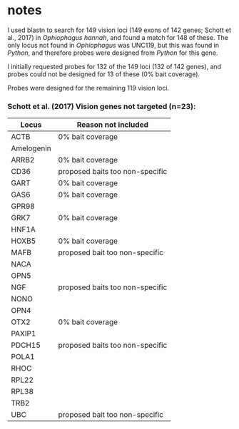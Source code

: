 # notes
I used blastn to search for 149 vision loci (149 exons of 142 genes; Schott et al., 2017) in *Ophiophagus hannah*, and found a match for 148 of these. The only locus not found in *Ophiophagus* was UNC119, but this was found in *Python*, and therefore probes were designed from *Python* for this gene.

I initially requested probes for 132 of the 149 loci (132 of 142 genes), and probes could not be designed for 13 of these (0% bait coverage).

Probes were designed for the remaining 119 vision loci.

### Schott et al. (2017) Vision genes not targeted (n=23):
Locus | Reason not included
----- | -----
ACTB | 0% bait coverage
Amelogenin | 
ARRB2 | 0% bait coverage
CD36 | proposed baits too non-specific
GART | 0% bait coverage
GAS6 | 0% bait coverage
GPR98 | 
GRK7 | 0% bait coverage
HNF1A | 
HOXB5 | 0% bait coverage
MAFB | proposed bait too non-specific
NACA | 
OPN5 | 
NGF | proposed baits too non-specific
NONO | 
OPN4 | 
OTX2 | 0% bait coverage
PAXIP1 | 
PDCH15 | proposed baits too non-specific
POLA1 | 
RHOC | 
RPL22 | 
RPL38 | 
TRB2 | 
UBC | proposed bait too non-specific

